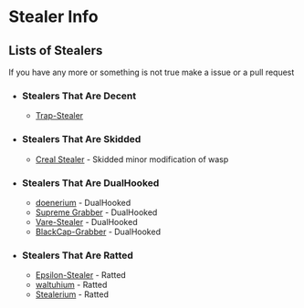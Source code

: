 # Stealer Info
## Lists of Stealers
If you have any more or something is not true make a issue or a pull request
- ### Stealers That Are Decent
  - [Trap-Stealer](https://github.com/TheCuteOwl/Trap-Stealer) 
- ### Stealers That Are Skidded
  - [Creal Stealer](https://github.com/Ayhuuu/Creal-Stealer/) - Skidded minor modification of wasp

- ### Stealers That Are DualHooked 
  - [doenerium](https://github.com/doenerium69/doenerium) - DualHooked
  - [Supreme Grabber](https://github.com/real-fbdn/Supreme-Grabber) - DualHooked
  - [Vare-Stealer](https://github.com/Rmejia39/Vare-Stealer) - DualHooked
  - [BlackCap-Grabber](https://github.com/blackcap-grabber/BlackCap-Grabber) - DualHooked

- ### Stealers That Are Ratted 
  - [Epsilon-Stealer](https://github.com/IWcommunityFR/Epsilon-Stealer) - Ratted
  - [waltuhium](https://github.com/waltuhium23/waltuhium) - Ratted
  - [Stealerium](https://github.com/Rmejia39/Stealerium) - Ratted

